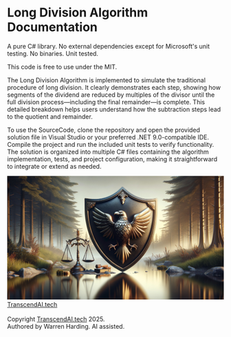 # Long Division Algorithm Documentation

A pure C# library. No external dependencies except for Microsoft's unit testing. No binaries. Unit tested.

This code is free to use under the MIT.

The Long Division Algorithm is implemented to simulate the traditional procedure of long division. It clearly demonstrates each step, showing how segments of the dividend are reduced by multiples of the divisor until the full division process—including the final remainder—is complete. This detailed breakdown helps users understand how the subtraction steps lead to the quotient and remainder.

To use the SourceCode, clone the repository and open the provided solution file in Visual Studio or your preferred .NET 9.0-compatible IDE. Compile the project and run the included unit tests to verify functionality. The solution is organized into multiple C# files containing the algorithm implementation, tests, and project configuration, making it straightforward to integrate or extend as needed.

![AI Image](aiimage.jpg)
[TranscendAI.tech](https://TranscendAI.tech)<br>
<br>
Copyright [TranscendAI.tech](https://TranscendAI.tech) 2025.</br>
Authored by Warren Harding. AI assisted.